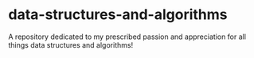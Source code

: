 # data-structures-and-algorithms
A repository dedicated to my prescribed passion and appreciation for all things data structures and algorithms!
